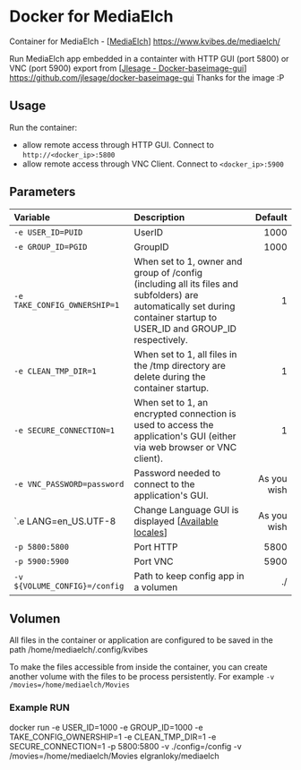 # Docker for MediaElch

Container for MediaElch - [[MediaElch](https://www.kvibes.de/mediaelch/)] https://www.kvibes.de/mediaelch/

Run MediaElch app embedded in a containter with HTTP GUI (port 5800) or VNC (port 5900) export from [[Jlesage - Docker-baseimage-gui](https://github.com/jlesage/docker-baseimage-gui)] https://github.com/jlesage/docker-baseimage-gui Thanks for the image :P

## Usage
Run the container:
* allow remote access through HTTP GUI. Connect to `http://<docker_ip>:5800`
* allow remote access through VNC Client. Connect to `<docker_ip>:5900`

## Parameters
|Variable|Description|Default|
|:-|:-|-:|
|`-e USER_ID=PUID`|UserID|1000
|`-e GROUP_ID=PGID`|GroupID|1000
|`-e TAKE_CONFIG_OWNERSHIP=1`| When set to 1, owner and group of /config (including all its files and subfolders) are automatically set during container startup to USER_ID and GROUP_ID respectively.|1
|`-e CLEAN_TMP_DIR=1`|When set to 1, all files in the /tmp directory are delete during the container startup.|1
|`-e SECURE_CONNECTION=1`|When set to 1, an encrypted connection is used to access the application's GUI (either via web browser or VNC client).|1
|`-e VNC_PASSWORD=password`|Password needed to connect to the application's GUI.|As you wish
|`.e LANG=en_US.UTF-8|Change Language GUI is displayed [[Available locales](https://docs.oracle.com/cd/E23824_01/html/E26033/glset.html)] |As you wish
|`-p 5800:5800`| Port HTTP|5800
|`-p 5900:5900`| Port VNC|5900
|`-v ${VOLUME_CONFIG}=/config`| Path to keep config app in a volumen| ./

## Volumen
All files in the container or application are configured to be saved in the path /home/mediaelch/.config/kvibes

To make the files accessible from inside the container, you can create another volume with the files to be process persistently. For example `-v /movies=/home/mediaelch/Movies`

### Example RUN

docker run -e USER_ID=1000 -e GROUP_ID=1000 -e TAKE_CONFIG_OWNERSHIP=1 -e CLEAN_TMP_DIR=1 -e SECURE_CONNECTION=1 -p 5800:5800 -v ./config=/config -v /movies=/home/mediaelch/Movies elgranloky/mediaelch
